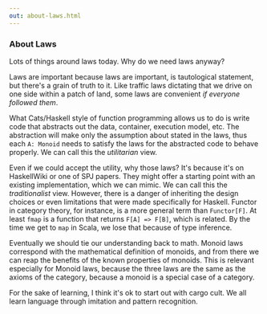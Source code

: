 ```yaml
---
out: about-laws.html
---
```


### About Laws

Lots of things around laws today. Why do we need laws anyway?

Laws are important because laws are important, is tautological statement, but there's a grain of truth to it. Like traffic laws dictating that we drive on one side within a patch of land, some laws are convenient *if everyone followed them*.

What Cats/Haskell style of function programming allows us to do is
write code that abstracts out the data, container, execution model, etc.
The abstraction will make only the assumption about stated in the laws,
thus each `A: Monoid` needs to satisfy the laws for the abstracted code to behave properly. We can call this the *utilitarian* view.

Even if we could accept the utility, why those laws? It's because it's on 
HaskellWiki or one of SPJ papers. They might offer a starting point with an existing implementation, which we can mimic.
We can call this the *traditionalist* view. However, there is a danger of inheriting the design choices or even limitations that were made specifically for Haskell.
Functor in category theory, for instance, is a more general term than `Functor[F]`. At least `fmap` is a function that returns `F[A] => F[B]`, which is related.
By the time we get to `map` in Scala, we lose that because of type inference.

Eventually we should tie our understanding back to math.
Monoid laws correspond with the mathematical definition of monoids, and from there we can reap the benefits of the known properties of monoids.
This is relevant especially for Monoid laws, because the three laws are the same as the axioms of the category, because a monoid is a special case of a category.

For the sake of learning, I think it's ok to start out with cargo cult.
We all learn language through imitation and pattern recognition.
